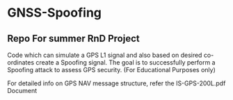 # GNSS-Spoofing

## Repo For summer RnD Project

Code which can simulate a GPS L1 signal and also based on desired co-ordinates create a Spoofing signal. 
The goal is to successfully perform a Spoofing attack to assess GPS security. (For Educational Purposes only)
 
For detailed info on GPS NAV message structure, refer the IS-GPS-200L.pdf Document
